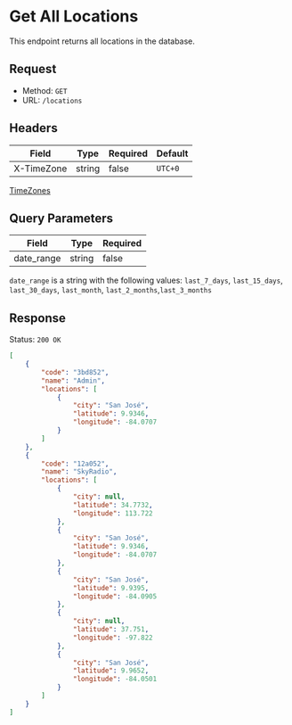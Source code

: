 # Get All Locations
This endpoint returns all locations in the database.

## Request
- Method: `GET`
- URL: `/locations`

## Headers
| Field | Type | Required | Default |
| ----- | ---- | -------- | ------- |
| X-TimeZone | string | false | `UTC+0` |

[TimeZones](../../pages/time-zones.md)

## Query Parameters
| Field | Type | Required |
| ----- | ---- | -------- |
| date_range | string | false |

`date_range` is a string with the following values:
`last_7_days`, `last_15_days`, `last_30_days`, `last_month`, `last_2_months`,`last_3_months`

## Response
Status: `200 OK`
```json
[
    {
        "code": "3bd852",
        "name": "Admin",
        "locations": [
            {
                "city": "San José",
                "latitude": 9.9346,
                "longitude": -84.0707
            }
        ]
    },
    {
        "code": "12a052",
        "name": "SkyRadio",
        "locations": [
            {
                "city": null,
                "latitude": 34.7732,
                "longitude": 113.722
            },
            {
                "city": "San José",
                "latitude": 9.9346,
                "longitude": -84.0707
            },
            {
                "city": "San José",
                "latitude": 9.9395,
                "longitude": -84.0905
            },
            {
                "city": null,
                "latitude": 37.751,
                "longitude": -97.822
            },
            {
                "city": "San José",
                "latitude": 9.9652,
                "longitude": -84.0501
            }
        ]
    }
]
```